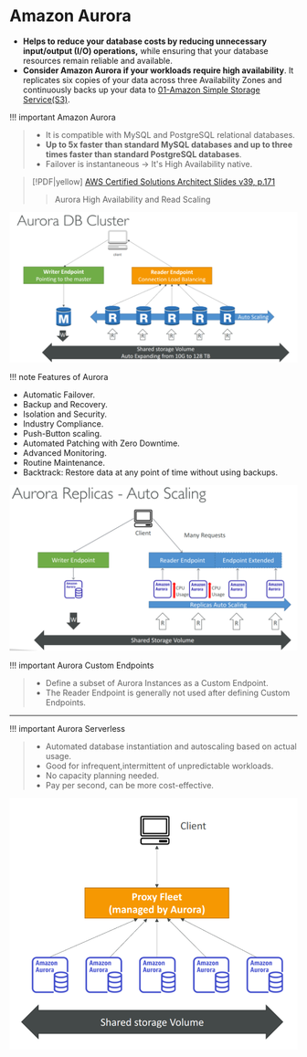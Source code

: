 # Amazon Aurora
- **Helps to reduce your database costs by reducing unnecessary input/output (I/O) operations,** while ensuring that your database resources remain reliable and available.
- **Consider Amazon Aurora if your workloads require high availability**. It replicates six copies of your data across three Availability Zones and continuously backs up your data to [01-Amazon Simple Storage Service(S3)](AWS/Cloud%20Practitioner%20(CLF-C02)/05-Storage%20and%20Databases/01-Amazon%20Simple%20Storage%20Service(S3).md).


!!! important Amazon Aurora
> - It is compatible with MySQL and PostgreSQL relational databases. 
> - **Up to 5x faster than standard MySQL databases and up to three times faster than standard PostgreSQL databases**.
> - Failover is instantaneous -> It's High Availability native.

> [!PDF|yellow] [AWS Certified Solutions Architect Slides v39, p.171](AWS/Slides/AWS%20Certified%20Solutions%20Architect%20Slides%20v39.pdf#page=171&selection=8,0,8,41&color=yellow)
> > Aurora High Availability and Read Scaling

![](AWS/AWS%20Solutions%20Architect%20Associate%20Certification%20SAA-C03/img/Pasted%20image%2020241202131417.png)


!!! note Features of Aurora
- Automatic Failover.
- Backup and Recovery.
- Isolation and Security.
- Industry Compliance.
- Push-Button scaling.
- Automated Patching with Zero Downtime.
- Advanced Monitoring.
- Routine Maintenance.
- Backtrack: Restore data at any point of time without using backups.

![](AWS/AWS%20Solutions%20Architect%20Associate%20Certification%20SAA-C03/img/Pasted%20image%2020241202131825.png)


!!! important Aurora Custom Endpoints
> - Define a subset of Aurora Instances as a Custom Endpoint.
> - The Reader Endpoint is generally not used after defining Custom Endpoints.

---

!!! important Aurora Serverless
> - Automated database instantiation and autoscaling based on actual usage.
> - Good for infrequent,intermittent of unpredictable workloads.
> - No capacity planning needed.
> - Pay per second, can be more cost-effective.

![](AWS/AWS%20Solutions%20Architect%20Associate%20Certification%20SAA-C03/img/Pasted%20image%2020241202132125.png)